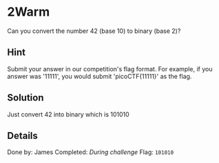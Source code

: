# 2Warm
Can you convert the number 42 (base 10) to binary (base 2)?

## Hint
Submit your answer in our competition's flag format. For example, if you answer was '11111', you would submit 'picoCTF{11111}' as the flag.

## Solution
Just convert 42 into binary which is 101010

## Details
Done by: James
Completed: *During challenge*
Flag: `101010`